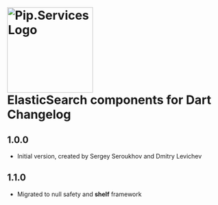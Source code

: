 # <img src="https://uploads-ssl.webflow.com/5ea5d3315186cf5ec60c3ee4/5edf1c94ce4c859f2b188094_logo.svg" alt="Pip.Services Logo" width="200"> <br/> ElasticSearch components for Dart Changelog

## 1.0.0

- Initial version, created by Sergey Seroukhov and Dmitry Levichev

## 1.1.0

- Migrated to null safety and **shelf** framework